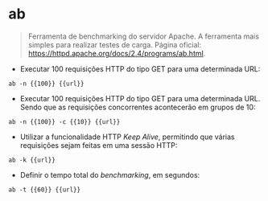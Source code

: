 # ab

> Ferramenta de benchmarking do servidor Apache. A ferramenta mais simples para realizar testes de carga.
> Página oficial: <https://httpd.apache.org/docs/2.4/programs/ab.html>.

- Executar 100 requisições HTTP do tipo GET para uma determinada URL:

`ab -n {{100}} {{url}}`

- Executar 100 requisições HTTP do tipo GET para uma determinada URL. Sendo que as requisições concorrentes acontecerão em grupos de 10:

`ab -n {{100}} -c {{10}} {{url}}`

- Utilizar a funcionalidade HTTP _Keep Alive_, permitindo que várias requisições sejam feitas em uma sessão HTTP:

`ab -k {{url}}`

- Definir o tempo total do _benchmarking_, em segundos:

`ab -t {{60}} {{url}}`
